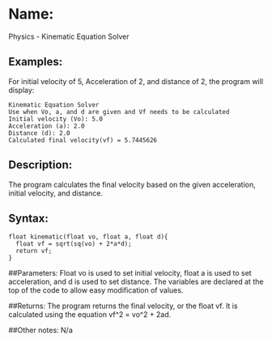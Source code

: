 # Name: 
Physics - Kinematic Equation Solver

## Examples:
For initial velocity of 5, Acceleration of 2, and distance of 2, the program will display:
```
Kinematic Equation Solver
Use when Vo, a, and d are given and Vf needs to be calculated
Initial velocity (Vo): 5.0
Acceleration (a): 2.0
Distance (d): 2.0
Calculated final velocity(vf) = 5.7445626
```

## Description:
The program calculates the final velocity based on the given acceleration, initial velocity, and distance.

## Syntax:
```processing
float kinematic(float vo, float a, float d){
  float vf = sqrt(sq(vo) + 2*a*d);
  return vf;
}
```
##Parameters: 
Float vo is used to set initial velocity, float a is used to set acceleration, and d is used to set distance.
The variables are declared at the top of the code to allow easy modification of values.

##Returns:
The program returns the final velocity, or the float vf. It is calculated using the equation vf^2 = vo^2 + 2ad.


##Other notes:
N/a
